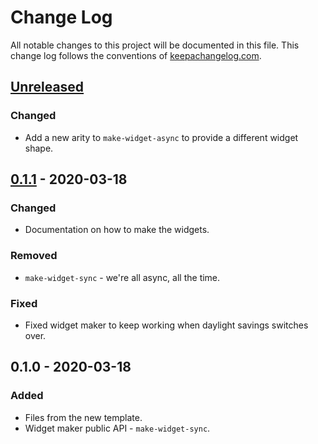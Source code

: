 # Change Log
All notable changes to this project will be documented in this file. This change log follows the conventions of [keepachangelog.com](http://keepachangelog.com/).

## [Unreleased]
### Changed
- Add a new arity to `make-widget-async` to provide a different widget shape.

## [0.1.1] - 2020-03-18
### Changed
- Documentation on how to make the widgets.

### Removed
- `make-widget-sync` - we're all async, all the time.

### Fixed
- Fixed widget maker to keep working when daylight savings switches over.

## 0.1.0 - 2020-03-18
### Added
- Files from the new template.
- Widget maker public API - `make-widget-sync`.

[Unreleased]: https://github.com/your-name/links/compare/0.1.1...HEAD
[0.1.1]: https://github.com/your-name/links/compare/0.1.0...0.1.1
